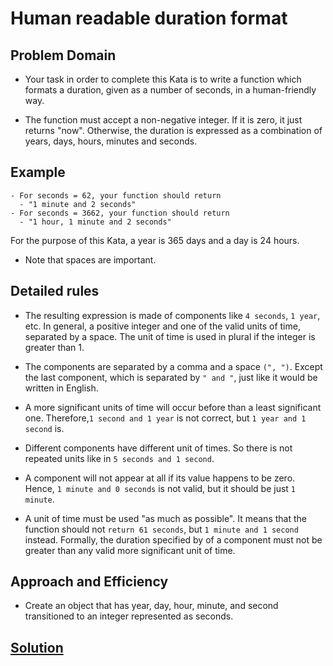 # Human readable duration format

## Problem Domain

- Your task in order to complete this Kata is to write a function which formats a duration, given as a number of seconds, in a human-friendly way.

- The function must accept a non-negative integer. If it is zero, it just returns "now". Otherwise, the duration is expressed as a combination of years, days, hours, minutes and seconds.

## Example

    - For seconds = 62, your function should return
      - "1 minute and 2 seconds"
    - For seconds = 3662, your function should return
      - "1 hour, 1 minute and 2 seconds"

For the purpose of this Kata, a year is 365 days and a day is 24 hours.

- Note that spaces are important.

## Detailed rules

- The resulting expression is made of components like `4 seconds`, `1 year`, etc. In general, a positive integer and one of the valid units of time, separated by a space. The unit of time is used in plural if the integer is greater than 1.

- The components are separated by a comma and a space `(", ")`. Except the last component, which is separated by `" and "`, just like it would be written in English.

- A more significant units of time will occur before than a least significant one. Therefore,`1 second and 1 year` is not correct, but `1 year and 1 second` is.

- Different components have different unit of times. So there is not repeated units like in `5 seconds and 1 second`.

- A component will not appear at all if its value happens to be zero. Hence, `1 minute and 0 seconds` is not valid, but it should be just `1 minute`.

- A unit of time must be used "as much as possible". It means that the function should not `return 61 seconds`, but `1 minute and 1 second` instead. Formally, the duration specified by of a component must not be greater than any valid more significant unit of time.

## Approach and Efficiency

- Create an object that has year, day, hour, minute, and second transitioned to an integer represented as seconds.

## [Solution](readable.js)
